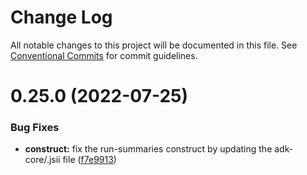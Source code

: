 # Change Log

All notable changes to this project will be documented in this file.
See [Conventional Commits](https://conventionalcommits.org) for commit guidelines.

# 0.25.0 (2022-07-25)


### Bug Fixes

* **construct:** fix the run-summaries construct by updating the adk-core/.jsii file ([f7e9913](https://git.service.quokka.codes/v1/AEF-Team/ActionsDevKit/ActionsDevKit/commits/f7e9913c9f1a3a7a04e985979dd73376616f2e3b))
